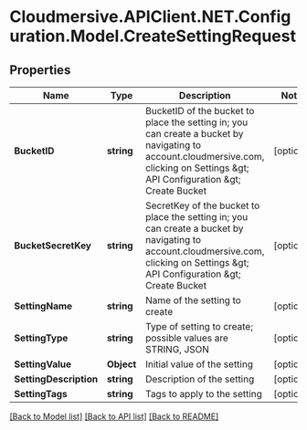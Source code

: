 # Cloudmersive.APIClient.NET.Configuration.Model.CreateSettingRequest
## Properties

Name | Type | Description | Notes
------------ | ------------- | ------------- | -------------
**BucketID** | **string** | BucketID of the bucket to place the setting in; you can create a bucket by navigating to account.cloudmersive.com, clicking on Settings &amp;gt; API Configuration &amp;gt; Create Bucket | [optional] 
**BucketSecretKey** | **string** | SecretKey of the bucket to place the setting in; you can create a bucket by navigating to account.cloudmersive.com, clicking on Settings &amp;gt; API Configuration &amp;gt; Create Bucket | [optional] 
**SettingName** | **string** | Name of the setting to create | [optional] 
**SettingType** | **string** | Type of setting to create; possible values are STRING, JSON | [optional] 
**SettingValue** | **Object** | Initial value of the setting | [optional] 
**SettingDescription** | **string** | Description of the setting | [optional] 
**SettingTags** | **string** | Tags to apply to the setting | [optional] 

[[Back to Model list]](../README.md#documentation-for-models) [[Back to API list]](../README.md#documentation-for-api-endpoints) [[Back to README]](../README.md)

